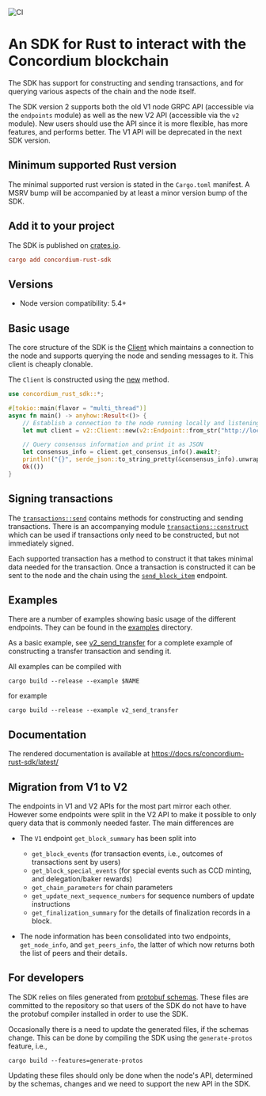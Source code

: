 ![CI](https://github.com/Concordium/concordium-rust-sdk/actions/workflows/build-and-test.yaml/badge.svg)

# An SDK for Rust to interact with the Concordium blockchain

The SDK has support for constructing and sending transactions, and for querying
various aspects of the chain and the node itself.

The SDK version 2 supports both the old V1 node GRPC API (accessible via the
`endpoints` module) as well as the new V2 API (accessible via the `v2` module).
New users should use the API since it is more flexible, has more features, and
performs better. The V1 API will be deprecated in the next SDK version.

## Minimum supported Rust version

The minimal supported rust version is stated in the `Cargo.toml` manifest. A
MSRV bump will be accompanied by at least a minor version bump of the SDK.

## Add it to your project

The SDK is published on [crates.io](https://crates.io/crates/concordium-rust-sdk).

```toml
cargo add concordium-rust-sdk
```

## Versions

- Node version compatibility: 5.4+

## Basic usage

The core structure of the SDK is the
[Client](https://docs.rs/concordium-rust-sdk/latest/concordium_rust_sdk/v2/struct.Client.html)
which maintains a connection to the node and supports querying the node and
sending messages to it. This client is cheaply clonable.

The `Client` is constructed using the [new](https://docs.rs/concordium-rust-sdk/latest/concordium_rust_sdk/v2/struct.Client.html#method.new) method.

```rust
use concordium_rust_sdk::*;

#[tokio::main(flavor = "multi_thread")]
async fn main() -> anyhow::Result<()> {
    // Establish a connection to the node running locally and listening on port 20000
    let mut client = v2::Client::new(v2::Endpoint::from_str("http://localhost:20000")?).await?;

    // Query consensus information and print it as JSON
    let consensus_info = client.get_consensus_info().await?;
    println!("{}", serde_json::to_string_pretty(&consensus_info).unwrap());
    Ok(())
}
```

## Signing transactions

The
[`transactions::send`](https://docs.rs/concordium-rust-sdk/latest/concordium_rust_sdk/types/transactions/send/index.html)
contains methods for constructing and sending transactions. There is an
accompanying module
[`transactions::construct`](https://docs.rs/concordium-rust-sdk/latest/concordium_rust_sdk/types/transactions/construct/index.html)
which can be used if transactions only need to be constructed, but not
immediately signed.

Each supported transaction has a method to construct it that takes minimal data
needed for the transaction. Once a transaction is constructed it can be sent to
the node and the chain using the
[`send_block_item`](https://docs.rs/concordium-rust-sdk/latest/concordium_rust_sdk/v2/struct.Client.html#method.send_block_item)
endpoint.

## Examples

There are a number of examples showing basic usage of the different endpoints.
They can be found in the [examples](./examples) directory.

As a basic example, see [v2_send_transfer](./examples/v2_send_transfer.rs) for a
complete example of constructing a transfer transaction and sending it.

All examples can be compiled with

```shell
cargo build --release --example $NAME
```

for example


```shell
cargo build --release --example v2_send_transfer
```

## Documentation

The rendered documentation is available at https://docs.rs/concordium-rust-sdk/latest/

## Migration from V1 to V2

The endpoints in V1 and V2 APIs for the most part mirror each other. However
some endpoints were split in the V2 API to make it possible to only query data
that is commonly needed faster. The main differences are

- The `V1` endpoint `get_block_summary` has been split into
  - `get_block_events` (for transaction events, i.e., outcomes of transactions
    sent by users)
  - `get_block_special_events` (for special events such as CCD minting, and delegation/baker rewards)
  - `get_chain_parameters` for chain parameters
  - `get_update_next_sequence_numbers` for sequence numbers of update instructions
  - `get_finalization_summary` for the details of finalization records in a
    block.

- The node information has been consolidated into two endpoints,
  `get_node_info`, and `get_peers_info`, the latter of which now returns both
  the list of peers and their details.

## For developers

The SDK relies on files generated from [protobuf schemas](https://github.com/Concordium/concordium-grpc-api).
These files are committed to the repository so that users of the SDK do not have to have the
protobuf compiler installed in order to use the SDK.

Occasionally there is a need to update the generated files, if the schemas
change. This can be done by compiling the SDK using the `generate-protos`
feature, i.e.,

```
cargo build --features=generate-protos
```

Updating these files should only be done when the node's API, determined by the
schemas, changes and we need to support the new API in the SDK.
